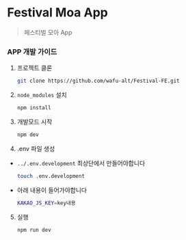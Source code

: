 # Festival Moa App

> 페스티벌 모아 App

### APP 개발 가이드

1. 프로젝트 클론

   ```sh
   git clone https://github.com/wafu-alt/Festival-FE.git
   ```

2. `node_modules` 설치

   ```sh
   npm install
   ```

3. 개발모드 시작

   ```sh
   npm dev
   ```

4. .env 파일 생성

- `../.env.development` 최상단에서 만들어야합니다

  ```sh
  touch .env.development
  ```

- 아래 내용이 들어가야합니다
  ```sh
  KAKAO_JS_KEY=key내용
  ```

5. 실행
   ```sh
   npm run dev
   ```
